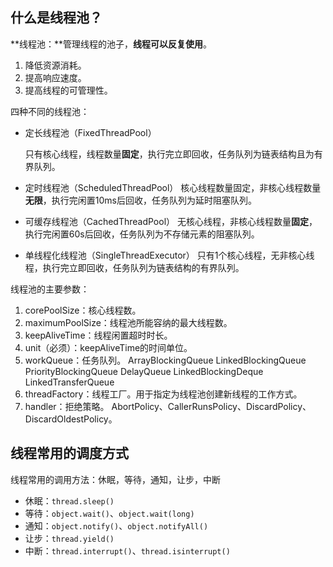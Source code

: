 ## 什么是线程池？

**线程池：**管理线程的池子，**线程可以反复使用**。

1. 降低资源消耗。
2. 提高响应速度。
3. 提高线程的可管理性。

四种不同的线程池：

- 定长线程池（FixedThreadPool）

  只有核心线程，线程数量**固定**，执行完立即回收，任务队列为链表结构且为有界队列。

- 定时线程池（ScheduledThreadPool）
  核心线程数量固定，非核心线程数量**无限**，执行完闲置10ms后回收，任务队列为延时阻塞队列。

- 可缓存线程池（CachedThreadPool）
  无核心线程，非核心线程数量**固定**，执行完闲置60s后回收，任务队列为不存储元素的阻塞队列。

- 单线程化线程池（SingleThreadExecutor）
  只有1个核心线程，无非核心线程，执行完立即回收，任务队列为链表结构的有界队列。

线程池的主要参数：

1. corePoolSize：核心线程数。
2. maximumPoolSize：线程池所能容纳的最大线程数。
3. keepAliveTime：线程闲置超时时长。
4. unit（必须）：keepAliveTime的时间单位。
5. workQueue：任务队列。
   ArrayBlockingQueue
   LinkedBlockingQueue
   PriorityBlockingQueue
   DelayQueue
   LinkedBlockingDeque
   LinkedTransferQueue
6. threadFactory：线程工厂。用于指定为线程池创建新线程的工作方式。
7. handler：拒绝策略。
   AbortPolicy、CallerRunsPolicy、DiscardPolicy、DiscardOldestPolicy。



## 线程常用的调度方式

线程常用的调用方法：休眠，等待，通知，让步，中断

- 休眠：`thread.sleep()`
- 等待：`object.wait()`、`object.wait(long)`
- 通知：`object.notify()`、`object.notifyAll()`
- 让步：`thread.yield()`
- 中断：`thread.interrupt()`、`thread.isinterrupt()`

